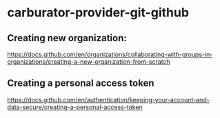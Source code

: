 # carburator-provider-git-github

## Creating new organization:
https://docs.github.com/en/organizations/collaborating-with-groups-in-organizations/creating-a-new-organization-from-scratch

## Creating a personal access token
https://docs.github.com/en/authentication/keeping-your-account-and-data-secure/creating-a-personal-access-token
